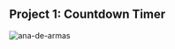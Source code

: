 ## Project 1: Countdown Timer
![ana-de-armas](https://github.com/nafisreza/vanilla-js-challenge/assets/68966649/c98e7c37-6dd6-48bb-950d-3e81bbe1ff51)